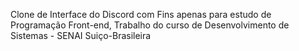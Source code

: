 Clone de Interface do Discord com Fins apenas para estudo de Programação Front-end, Trabalho do curso de Desenvolvimento de Sistemas - SENAI Suiço-Brasileira
